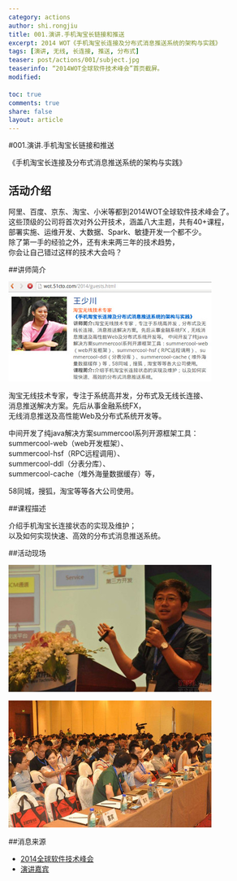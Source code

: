```yaml
---
category: actions
author: shi.rongjiu
title: 001.演讲.手机淘宝长链接和推送
excerpt: 2014 WOT《手机淘宝长连接及分布式消息推送系统的架构与实践》
tags: [演讲, 无线, 长连接, 推送, 分布式]
teaser: post/actions/001/subject.jpg
teaserinfo: “2014WOT全球软件技术峰会”首页截屏。
modified: 

toc: true
comments: true
share: false
layout: article
---
```


#001.演讲.手机淘宝长链接和推送

《手机淘宝长连接及分布式消息推送系统的架构与实践》

## 活动介绍

阿里、百度、京东、淘宝、小米等都到2014WOT全球软件技术峰会了。  
这些顶级的公司将首次对外公开技术，涵盖八大主题，共有40+课程，  
部署实施、运维开发、大数据、Spark、敏捷开发一个都不少。  
除了第一手的经验之外，还有未来两三年的技术趋势，  
你会让自己错过这样的技术大会吗？

##讲师简介

![](/images/post/actions/001/introduce.jpg)

淘宝无线技术专家，专注于系统高并发，分布式及无线长连接、  
消息推送解决方案。先后从事金融系统FX，  
无线消息推送及高性能Web及分布式系统开发等。 

中间开发了纯java解决方案summercool系列开源框架工具：  
summercool-web（web开发框架）、  
summercool-hsf（RPC远程调用）、  
summercool-ddl（分表分库）、  
summercool-cache（堆外海量数据缓存）等，  

58同城，搜狐，淘宝等等各大公司使用。

##课程描述

介绍手机淘宝长连接状态的实现及维护；  
以及如何实现快速、高效的分布式消息推送系统。 

##活动现场

![讲师](/images/post/actions/001/speaker.jpg)

![观众](/images/post/actions/001/audience.jpg)

##消息来源

  * [2014全球软件技术峰会](http://wot.51cto.com/2014/index.html)  
  * [演讲嘉宾](http://wot.51cto.com/2014/guests.html)  
